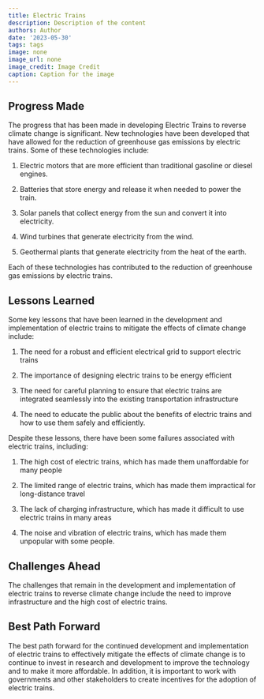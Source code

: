 ```yaml
---
title: Electric Trains
description: Description of the content
authors: Author
date: '2023-05-30'
tags: tags
image: none
image_url: none
image_credit: Image Credit
caption: Caption for the image
---
```


## Progress Made

The progress that has been made in developing Electric Trains to reverse climate change is significant. New technologies have been developed that have allowed for the reduction of greenhouse gas emissions by electric trains. Some of these technologies include:

1. Electric motors that are more efficient than traditional gasoline or diesel engines.

2. Batteries that store energy and release it when needed to power the train.

3. Solar panels that collect energy from the sun and convert it into electricity.

4. Wind turbines that generate electricity from the wind.

5. Geothermal plants that generate electricity from the heat of the earth.

Each of these technologies has contributed to the reduction of greenhouse gas emissions by electric trains.

## Lessons Learned

Some key lessons that have been learned in the development and implementation of electric trains to mitigate the effects of climate change include:

1. The need for a robust and efficient electrical grid to support electric trains

2. The importance of designing electric trains to be energy efficient

3. The need for careful planning to ensure that electric trains are integrated seamlessly into the existing transportation infrastructure

4. The need to educate the public about the benefits of electric trains and how to use them safely and efficiently.

Despite these lessons, there have been some failures associated with electric trains, including:

1. The high cost of electric trains, which has made them unaffordable for many people

2. The limited range of electric trains, which has made them impractical for long-distance travel

3. The lack of charging infrastructure, which has made it difficult to use electric trains in many areas

4. The noise and vibration of electric trains, which has made them unpopular with some people.

## Challenges Ahead

The challenges that remain in the development and implementation of electric trains to reverse climate change include the need to improve infrastructure and the high cost of electric trains.

## Best Path Forward

The best path forward for the continued development and implementation of electric trains to effectively mitigate the effects of climate change is to continue to invest in research and development to improve the technology and to make it more affordable. In addition, it is important to work with governments and other stakeholders to create incentives for the adoption of electric trains.
